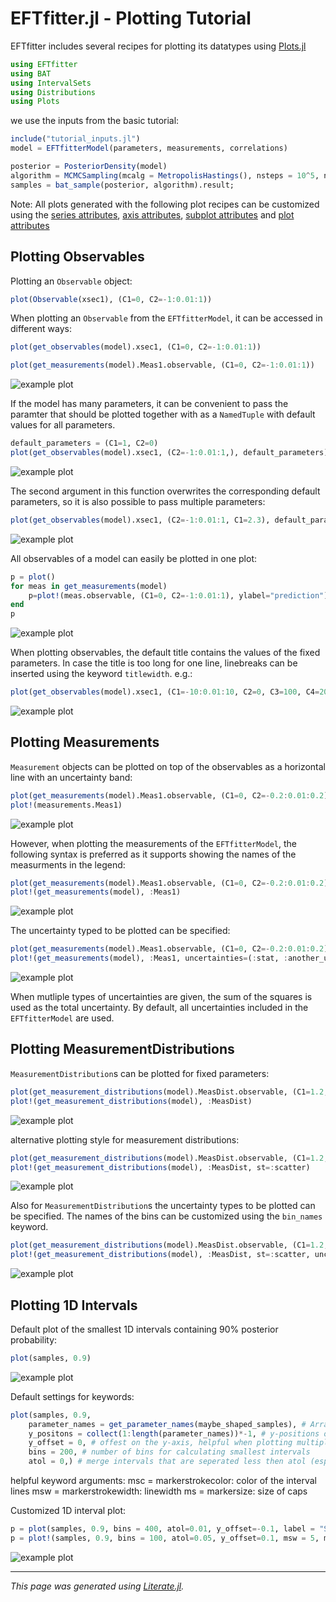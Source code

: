 # EFTfitter.jl - Plotting Tutorial

EFTfitter includes several recipes for plotting its datatypes
using [Plots.jl](http://docs.juliaplots.org/latest/)

```julia
using EFTfitter
using BAT
using IntervalSets
using Distributions
using Plots
```

we use the inputs from the basic tutorial:

```julia
include("tutorial_inputs.jl")
model = EFTfitterModel(parameters, measurements, correlations)

posterior = PosteriorDensity(model)
algorithm = MCMCSampling(mcalg = MetropolisHastings(), nsteps = 10^5, nchains = 4)
samples = bat_sample(posterior, algorithm).result;
```

Note: All plots generated with the following plot recipes can be customized using the
[series attributes](http://docs.juliaplots.org/latest/generated/attributes_series/),
[axis attributes](http://docs.juliaplots.org/latest/generated/attributes_axis/),
[subplot attributes](http://docs.juliaplots.org/latest/generated/attributes_subplot/) and
[plot attributes](http://docs.juliaplots.org/latest/generated/attributes_plot/)

## Plotting Observables

Plotting an `Observable` object:

```julia
plot(Observable(xsec1), (C1=0, C2=-1:0.01:1))
```

When plotting an `Observable` from the `EFTfitterModel`, it can be accessed in different ways:

```julia
plot(get_observables(model).xsec1, (C1=0, C2=-1:0.01:1))

plot(get_measurements(model).Meas1.observable, (C1=0, C2=-1:0.01:1))
```

![example plot](plots/observable_plot.png)

If the model has many parameters, it can be convenient to pass the paramter that should be
plotted together with as a `NamedTuple` with default values for all parameters.

```julia
default_parameters = (C1=1, C2=0)
plot(get_observables(model).xsec1, (C2=-1:0.01:1,), default_parameters)
```

![example plot](plots/observable_plot_2.png)

The second argument in this function overwrites the corresponding default parameters,
so it is also possible to pass multiple parameters:

```julia
plot(get_observables(model).xsec1, (C2=-1:0.01:1, C1=2.3), default_parameters)
```

![example plot](plots/observable_plot_3.png)

All observables of a model can easily be plotted in one plot:

```julia
p = plot()
for meas in get_measurements(model)
    p=plot!(meas.observable, (C1=0, C2=-1:0.01:1), ylabel="prediction")
end
p
```

![example plot](plots/observable_plot_4.png)

When plotting observables, the default title contains the values of the fixed
parameters. In case the title is too long for one line, linebreaks can be inserted
using the keyword `titlewidth`. e.g.:

```julia
plot(get_observables(model).xsec1, (C1=-10:0.01:10, C2=0, C3=100, C4=200), titlewidth=13)
```

![example plot](plots/observable_plot_5.png)

## Plotting Measurements

`Measurement` objects can be plotted on top of the observables as a horizontal line with an uncertainty band:

```julia
plot(get_measurements(model).Meas1.observable, (C1=0, C2=-0.2:0.01:0.2))
plot!(measurements.Meas1)
```

![example plot](plots/measurement_plot_1.png)

However, when plotting the measurements of the `EFTfitterModel`, the following syntax
is preferred as it supports showing the names of the measurments in the legend:

```julia
plot(get_measurements(model).Meas1.observable, (C1=0, C2=-0.2:0.01:0.2))
plot!(get_measurements(model), :Meas1)
```

![example plot](plots/measurement_plot_2.png)

The uncertainty typed to be plotted can be specified:

```julia
plot(get_measurements(model).Meas1.observable, (C1=0, C2=-0.2:0.01:0.2))
plot!(get_measurements(model), :Meas1, uncertainties=(:stat, :another_unc))
```

![example plot](plots/measurement_plot_3.png)

When mutliple types of uncertainties are given, the sum of the squares is used as the total uncertainty.
By default, all uncertainties included in the `EFTfitterModel` are used.

## Plotting MeasurementDistributions
`MeasurementDistribution`s can be plotted for fixed parameters:

```julia
plot(get_measurement_distributions(model).MeasDist.observable, (C1=1.2, C2=0))
plot!(get_measurement_distributions(model), :MeasDist)
```

![example plot](plots/measdist_plot_1.png)

alternative plotting style for measurement distributions:

```julia
plot(get_measurement_distributions(model).MeasDist.observable, (C1=1.2, C2=0))
plot!(get_measurement_distributions(model), :MeasDist, st=:scatter)
```

![example plot](plots/measdist_plot_2.png)

Also for `MeasurementDistribution`s the uncertainty types to be plotted can be specified.
The names of the bins can be customized using the `bin_names` keyword.

```julia
plot(get_measurement_distributions(model).MeasDist.observable, (C1=1.2, C2=0))
plot!(get_measurement_distributions(model), :MeasDist, st=:scatter, uncertainties=(:stat,), bin_names=("First bin", "Second bin"))
```

![example plot](plots/measdist_plot_3.png)

## Plotting 1D Intervals
Default plot of the smallest 1D intervals containing 90% posterior probability:

```julia
plot(samples, 0.9)
```

![example plot](plots/interval_plot_1.png)

Default settings for keywords:

```julia
plot(samples, 0.9,
    parameter_names = get_parameter_names(maybe_shaped_samples), # Array of String with the names of the parameters
    y_positons = collect(1:length(parameter_names))*-1, # y-positions of the interval lines
    y_offset = 0, # offest on the y-axis, helpful when plotting multiple samples on top of each other
    bins = 200, # number of bins for calculating smallest intervals
    atol = 0,) # merge intervals that are seperated less then atol (especially helpful when using a high number of bins)
```

helpful keyword arguments:
 msc = markerstrokecolor: color of the interval lines
 msw = markerstrokewidth: linewidth
 ms = markersize: size of caps

Customized 1D interval plot:

```julia
p = plot(samples, 0.9, bins = 400, atol=0.01, y_offset=-0.1, label = "Samples A")
p = plot!(samples, 0.9, bins = 100, atol=0.05, y_offset=0.1, msw = 5, ms=8, msc=:red, label = "Samples B")
```

![example plot](plots/interval_plot_2.png)

---

*This page was generated using [Literate.jl](https://github.com/fredrikekre/Literate.jl).*

